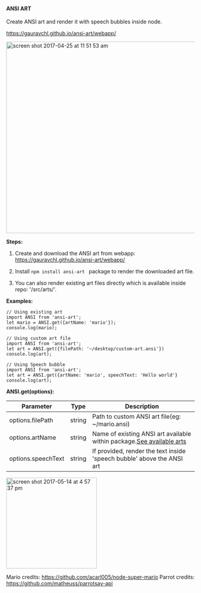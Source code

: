 #### ANSI ART

Create ANSI art and render it with speech bubbles inside node.

https://gauravchl.github.io/ansi-art/webapp/

<img width="510" alt="screen shot 2017-04-25 at 11 51 53 am" src="https://cloud.githubusercontent.com/assets/3471415/25371301/b440ebe6-29ad-11e7-8459-abbea63e1630.png">


**Steps:**
1. Create and download the ANSI art from webapp: https://gauravchl.github.io/ansi-art/webapp/
2. Install `npm install ansi-art ` package to render the downloaded art file.

3. You can also render existing art files directly which is available inside repo: '/src/arts/'.


**Examples:**

```
// Using existing art
import ANSI from 'ansi-art';
let mario = ANSI.get({artName: 'mario'});
console.log(mario);

```


```
// Using custom art file
import ANSI from 'ansi-art';
let art = ANSI.get({filePath: '~/desktop/custom-art.ansi'})
console.log(art);
```

```
// Using Speech bubble
import ANSI from 'ansi-art';
let art = ANSI.get({artName: 'mario', speechText: 'Hello world'}
console.log(art);

```

**ANSI.get(options):**

Parameter | Type | Description
------|------ | -------------
options.filePath | string | Path to custom ANSI art file(eg: ~/mario.ansi)
options.artName | string |  Name of existing ANSI art available within package.[See available arts](https://github.com/gauravchl/ansi-art/blob/master/src/arts/)
options.speechText | string | If provided, render the text inside 'speech bubble' above the ANSI art





<img width="242" alt="screen shot 2017-05-14 at 4 57 37 pm" src="https://cloud.githubusercontent.com/assets/3471415/26033277/97663dc8-38c6-11e7-88d3-3d4534642ef4.png">


Mario credits: https://github.com/acarl005/node-super-mario
Parrot credits: https://github.com/matheuss/parrotsay-api
